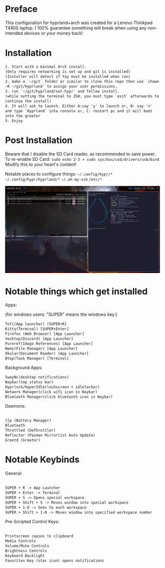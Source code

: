 # Preface

This configuration for hyprland+arch was created for a Lenovo Thinkpad T480S laptop.
I 100% guarantee something will break when using any non-intended devices or your money back!

# Installation

```
1. Start with a minimal Arch install.
(Only requires networking is set up and git is installed)
(Installer will detect if Yay must be installed when ran)
2. make a `~/git` folder or similar to clone this repo then use `chown -R ~/git/hyprland` to assign your user permissions.
3. run `~/git/hyprland/set-hypr` and follow install.
(while setting the terminal to ZSH, you must type `exit` afterwards to continue the install)
4. It will ask to launch. Either A:say 'y' to launch or, B: say 'n' and type `Hyprland` into console or, C: restart pc and it will boot into the greeter
5. Enjoy
```

# Post Installation

Beware that I disable the SD Card reader, as recommended to save power.
To re-enable SD Card: `sudo echo 2-3 > sudo sys/bus/usb/drivers/usb/bind`
Modify this to your heart's content!


Notable places to configure things:
`~/.config/hypr/*`
`~/.config/hypr/hyprland/*`
`~/.oh-my-zsh`
`/etc/*`

![View of the desktop.](media/desktop.png)

# Notable things which get installed

Apps:

(for windows users: "SUPER" means the windows key:)
```
Tofi(App launcher) [SUPER+R]
Kitty(Terminal) [SUPER+Enter]
Firefox (Web Browser) [App Launcher]
Vesktop(Discord) [App Launcher]
Pureref(Image References) [App Launcher]
Nemo(File Manager) [App Launcher]
Okular(Document Reader) [App Launcher]
Btop(Task Manager) [Terminal]
```

Background Apps:

```
SwayNc(desktop notifications)
Waybar(top status bar)
Hyprlock/HyperIdle(lockscreen + idlelocker)
Network Manager(click wifi icon in Waybar)
Bluetooth Manager(click bluetooth icon in Waybar)
```

Daemons:
```

tlp (Battery Manager)
Bluetooth
Throttled (DeThrottler)
Reflector (Pacman Mirrorlist Auto Update)
Greetd (Greeter)

```

# Notable Keybinds

General:
```

SUPER + R -> App Launcher
SUPER + Enter -> Terminal
SUPER + S -> Opens special workspace
SUPER + Shift + S -> Moves window into special workspace
SUPER + 1-0 -> Goes to each workspace
SUPER + Shift + 1-0 -> Moves window into specified workspace number
```


Pre-Scripted Control Keys:
```

Printscreen copies to clipboard
Media Controls
Volume/Mute Controls
Brightness Controls
Keyboard Backlight
Favorites Key (star icon) opens notifications

```



